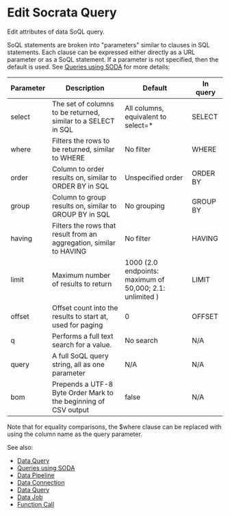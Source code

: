 <!-- TITLE: Edit Socrata Query -->
<!-- SUBTITLE: -->

# Edit Socrata Query

Edit attributes of data SoQL query.

SoQL statements are broken into "parameters" similar to clauses in SQL statements. 
Each clause can be expressed either directly as a URL parameter or as a SoQL statement. 
If a parameter is not specified, then the default is used. 
See [Queries using SODA](https://dev.socrata.com/docs/queries) for more details:

| Parameter | Description | Default | In query |
|-----------|-------------|---------|-----------|
| select    | The set of columns to be returned, similar to a SELECT in SQL | All columns, equivalent to select=\* | SELECT |
| where     | Filters the rows to be returned, similar to WHERE | No filter | WHERE |
| order     | Column to order results on, similar to ORDER BY in SQL | Unspecified order | ORDER BY |
| group     | Column to group results on, similar to GROUP BY in SQL | No grouping | GROUP BY |
| having    | Filters the rows that result from an aggregation, similar to HAVING | No filter | HAVING |
| limit     | Maximum number of results to return | 1000 (2.0 endpoints: maximum of 50,000; 2.1: unlimited ) | LIMIT |
| offset    | Offset count into the results to start at, used for paging | 0 | OFFSET |
| q         | Performs a full text search for a value. | No search | N/A |
| query     | A full SoQL query string, all as one parameter | N/A | N/A |
| bom       | Prepends a UTF-8 Byte Order Mark to the beginning of CSV output | false | N/A |

Note that for equality comparisons, the $where clause can be replaced with using the column 
name as the query parameter.

See also:

  * [Data Query](data-query.md)
  * [Queries using SODA](https://dev.socrata.com/docs/queries)
  * [Data Pipeline](data-pipeline.md)
  * [Data Connection](data-connection.md)
  * [Data Query](data-query.md)
  * [Data Job](data-job.md)
  * [Function Call](../overview/functions/function-call.md)
